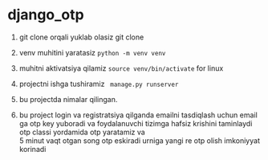 # django_otp
1. git clone orqali yuklab olasiz  git clone 
2. venv muhitini yaratasiz ```python -m venv venv```
3. muhitni aktivatsiya qilamiz  ```source venv/bin/activate```   for linux
4. projectni ishga tushiramiz  ``` manage.py runserver```

5. bu projectda nimalar qilingan.
6. bu project login va registratsiya qilganda emailni tasdiqlash uchun email ga otp key yuboradi va foydalanuvchi tizimga hafsiz krishini taminlaydi otp classi yordamida otp yaratamiz va  
5 minut vaqt otgan song otp eskiradi urniga yangi re otp olish imkoniyyat korinadi

